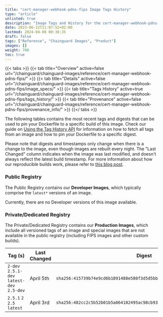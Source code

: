 ```yaml
---
title: "cert-manager-webhook-pdns-fips Image Tags History"
type: "article"
unlisted: true
description: "Image Tags and History for the cert-manager-webhook-pdns-fips Chainguard Image"
date: 2023-06-22T11:07:52+02:00
lastmod: 2024-04-08 00:38:35
draft: false
tags: ["Reference", "Chainguard Images", "Product"]
images: []
weight: 700
toc: true
---
```


{{< tabs >}}
{{< tab title="Overview" active=false url="/chainguard/chainguard-images/reference/cert-manager-webhook-pdns-fips/" >}}
{{< tab title="Details" active=false url="/chainguard/chainguard-images/reference/cert-manager-webhook-pdns-fips/image_specs/" >}}
{{< tab title="Tags History" active=true url="/chainguard/chainguard-images/reference/cert-manager-webhook-pdns-fips/tags_history/" >}}
{{< tab title="Provenance" active=false url="/chainguard/chainguard-images/reference/cert-manager-webhook-pdns-fips/provenance_info/" >}}
{{</ tabs >}}

The following tables contains the most recent tags and digests that can be used to pin your Dockerfile to a specific build of this image. Check our guide on [Using the Tag History API](/chainguard/chainguard-images/using-the-tag-history-api/) for information on how to fetch all tags from an image and how to pin your Dockerfile to a specific digest.

Please note that digests and timestamps only change when there is a change to the image, even though images are rebuilt every night. The "Last Changed" column indicates when the image was last modified, and doesn't always reflect the latest build timestamp. For more information about how our reproducible builds work, please refer to [this blog post](https://www.chainguard.dev/unchained/reproducing-chainguards-reproducible-image-builds).

### Public Registry
The Public Registry contains our **Developer Images**, which typically comprise the `latest*` versions of an image.

Currently, there are no Developer versions of this image available.

### Private/Dedicated Registry
The Private/Dedicated Registry contains our **Production Images**, which include all versioned tags of an image and special images that are not available in the public registry (including FIPS images and other custom builds).

| Tag (s)                                     | Last Changed | Digest                                                                    |
|---------------------------------------------|--------------|---------------------------------------------------------------------------|
|  `2-dev` `2.5.1-dev` `latest-dev` `2.5-dev` | April 5th    | `sha256:415739b74e9cd6b1891488e580f3d5d5bb50a76360d8dde2094f5df13c2e97c5` |
|  `2.5.1` `2` `2.5` `latest`                 | April 3rd    | `sha256:482cc2c5b52b01b5a064102495ac98cb93f5a5388ea605e144fee82f06a40eb0` |

